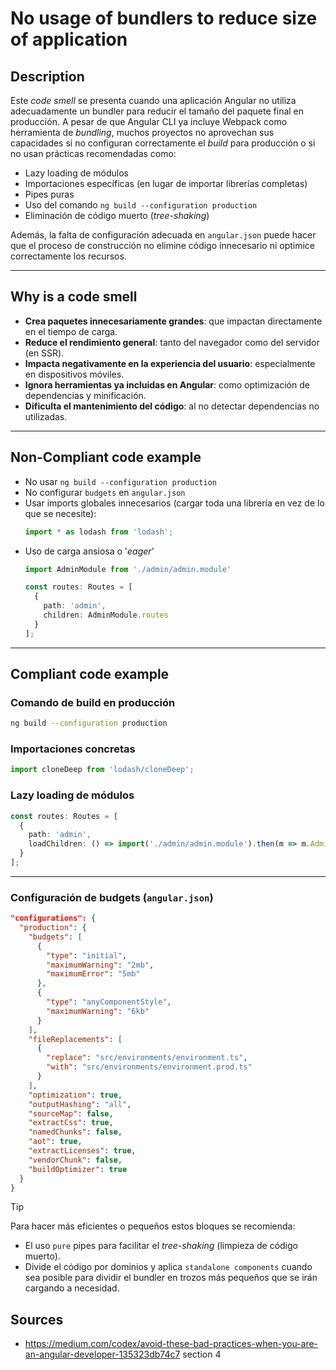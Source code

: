 # No usage of bundlers to reduce size of application

## Description

Este *code smell* se presenta cuando una aplicación Angular no utiliza adecuadamente un bundler para reducir el tamaño del paquete final en producción. A pesar de que Angular CLI ya incluye Webpack como herramienta de *bundling*, muchos proyectos no aprovechan sus capacidades si no configuran correctamente el *build* para producción o si no usan prácticas recomendadas como:

- Lazy loading de módulos
- Importaciones específicas (en lugar de importar librerías completas)
- Pipes puras
- Uso del comando `ng build --configuration production`
- Eliminación de código muerto (*tree-shaking*)

Además, la falta de configuración adecuada en `angular.json` puede hacer que el proceso de construcción no elimine código innecesario ni optimice correctamente los recursos.

---

## Why is a code smell

- **Crea paquetes innecesariamente grandes**: que impactan directamente en el tiempo de carga.
- **Reduce el rendimiento general**: tanto del navegador como del servidor (en SSR).
- **Impacta negativamente en la experiencia del usuario**: especialmente en dispositivos móviles.
- **Ignora herramientas ya incluidas en Angular**: como optimización de dependencias y minificación.
- **Dificulta el mantenimiento del código**: al no detectar dependencias no utilizadas.

---

## Non-Compliant code example

- No usar `ng build --configuration production`
- No configurar `budgets` en `angular.json`
- Usar imports globales innecesarios (cargar toda una librería en vez de lo que se necesite):
  ```ts
  import * as lodash from 'lodash';
  ```
- Uso de carga ansiosa o '*eager*'
  ```ts
  import AdminModule from './admin/admin.module'

  const routes: Routes = [
    {
      path: 'admin',
      children: AdminModule.routes
    }
  ];
  ```

---
## Compliant code example

### Comando de build en producción

```bash
ng build --configuration production
```

### Importaciones concretas

```ts
import cloneDeep from 'lodash/cloneDeep';
```

### Lazy loading de módulos

```ts
const routes: Routes = [
  {
    path: 'admin',
    loadChildren: () => import('./admin/admin.module').then(m => m.AdminModule)
  }
];
```

---

### Configuración de budgets (`angular.json`)

```json
"configurations": {
  "production": {
    "budgets": [
      {
        "type": "initial",
        "maximumWarning": "2mb",
        "maximumError": "5mb"
      },
      {
        "type": "anyComponentStyle",
        "maximumWarning": "6kb"
      }
    ],
    "fileReplacements": [
      {
        "replace": "src/environments/environment.ts",
        "with": "src/environments/environment.prod.ts"
      }
    ],
    "optimization": true,
    "outputHashing": "all",
    "sourceMap": false,
    "extractCss": true,
    "namedChunks": false,
    "aot": true,
    "extractLicenses": true,
    "vendorChunk": false,
    "buildOptimizer": true
  }
}
```
>[!tip]
> Para hacer más eficientes o pequeños estos bloques se recomienda:
> - El uso `pure` pipes para facilitar el *tree-shaking* (limpieza de código muerto).
> - Divide el código por dominios y aplica `standalone components` cuando sea posible para dividir el bundler en trozos más pequeños que se irán cargando a necesidad.
## Sources
- https://medium.com/codex/avoid-these-bad-practices-when-you-are-an-angular-developer-135323db74c7 section 4